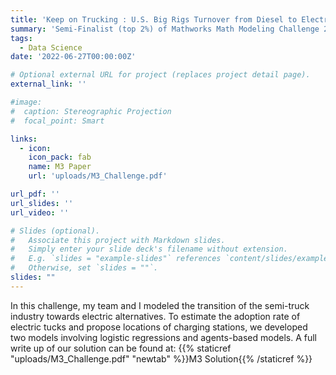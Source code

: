 ```yaml
---
title: 'Keep on Trucking : U.S. Big Rigs Turnover from Diesel to Electric'
summary: 'Semi-Finalist (top 2%) of Mathworks Math Modeling Challenge 2020'
tags:
  - Data Science
date: '2022-06-27T00:00:00Z'

# Optional external URL for project (replaces project detail page).
external_link: ''

#image: 
#  caption: Stereographic Projection
#  focal_point: Smart

links:
  - icon: 
    icon_pack: fab
    name: M3 Paper
    url: 'uploads/M3_Challenge.pdf'

url_pdf: ''
url_slides: ''
url_video: ''

# Slides (optional).
#   Associate this project with Markdown slides.
#   Simply enter your slide deck's filename without extension.
#   E.g. `slides = "example-slides"` references `content/slides/example-slides.md`.
#   Otherwise, set `slides = ""`.
slides: ""
---
```


In this challenge, my team and I modeled the transition of the semi-truck industry towards electric alternatives. 
To estimate the adoption rate of electric tucks and propose locations of charging stations, we developed two models involving logistic regressions and agents-based models. A full write up of our solution can be found at: {{% staticref "uploads/M3_Challenge.pdf" "newtab" %}}M3 Solution{{% /staticref %}}
